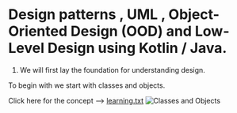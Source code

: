 # Design patterns , UML , Object-Oriented Design (OOD) and Low-Level Design using Kotlin / Java.

1) We will first lay the foundation for understanding design.

To begin with we start with classes and objects.

Click here for the concept --> [learning.txt](https://github.com/hegde10122/JAVA_KOTLIN_DESIGN/blob/master/uml/1_concepts.txt "Classes and Objects")
![Classes and Objects](https://github.com/hegde10122/JAVA_KOTLIN_DESIGN/blob/master/uml/class_objects.png)

